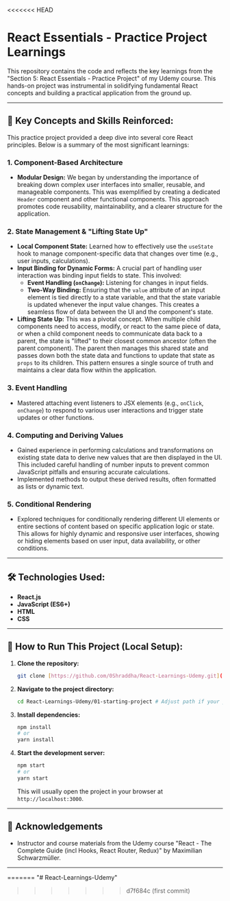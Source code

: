 <<<<<<< HEAD
# React Essentials - Practice Project Learnings

This repository contains the code and reflects the key learnings from the "Section 5: React Essentials - Practice Project" of my Udemy course. This hands-on project was instrumental in solidifying fundamental React concepts and building a practical application from the ground up.

---

## 🚀 Key Concepts and Skills Reinforced:

This practice project provided a deep dive into several core React principles. Below is a summary of the most significant learnings:

### 1. Component-Based Architecture

* **Modular Design:** We began by understanding the importance of breaking down complex user interfaces into smaller, reusable, and manageable components. This was exemplified by creating a dedicated `Header` component and other functional components. This approach promotes code reusability, maintainability, and a clearer structure for the application.

### 2. State Management & "Lifting State Up"

* **Local Component State:** Learned how to effectively use the `useState` hook to manage component-specific data that changes over time (e.g., user inputs, calculations).
* **Input Binding for Dynamic Forms:** A crucial part of handling user interaction was binding input fields to state. This involved:
    * **Event Handling (`onChange`):** Listening for changes in input fields.
    * **Two-Way Binding:** Ensuring that the `value` attribute of an input element is tied directly to a state variable, and that the state variable is updated whenever the input value changes. This creates a seamless flow of data between the UI and the component's state.
* **Lifting State Up:** This was a pivotal concept. When multiple child components need to access, modify, or react to the same piece of data, or when a child component needs to communicate data back to a parent, the state is "lifted" to their closest common ancestor (often the parent component). The parent then manages this shared state and passes down both the state data and functions to update that state as `props` to its children. This pattern ensures a single source of truth and maintains a clear data flow within the application.

### 3. Event Handling

* Mastered attaching event listeners to JSX elements (e.g., `onClick`, `onChange`) to respond to various user interactions and trigger state updates or other functions.

### 4. Computing and Deriving Values

* Gained experience in performing calculations and transformations on existing state data to derive new values that are then displayed in the UI. This included careful handling of number inputs to prevent common JavaScript pitfalls and ensuring accurate calculations.
* Implemented methods to output these derived results, often formatted as lists or dynamic text.

### 5. Conditional Rendering

* Explored techniques for conditionally rendering different UI elements or entire sections of content based on specific application logic or state. This allows for highly dynamic and responsive user interfaces, showing or hiding elements based on user input, data availability, or other conditions.

---

## 🛠 Technologies Used:

* **React.js**
* **JavaScript (ES6+)**
* **HTML**
* **CSS**

---

## 🚀 How to Run This Project (Local Setup):

1.  **Clone the repository:**
    ```bash
    git clone [https://github.com/0Shraddha/React-Learnings-Udemy.git](https://github.com/0Shraddha/React-Learnings-Udemy.git)
    ```
2.  **Navigate to the project directory:**
    ```bash
    cd React-Learnings-Udemy/01-starting-project # Adjust path if your project is in a different subdirectory
    ```
3.  **Install dependencies:**
    ```bash
    npm install
    # or
    yarn install
    ```
4.  **Start the development server:**
    ```bash
    npm start
    # or
    yarn start
    ```
    This will usually open the project in your browser at `http://localhost:3000`.

---

## 🙏 Acknowledgements

* Instructor and course materials from the Udemy course "React - The Complete Guide (incl Hooks, React Router, Redux)" by Maximilian Schwarzmüller.

---
=======
"# React-Learnings-Udemy" 
>>>>>>> d7f684c (first commit)
